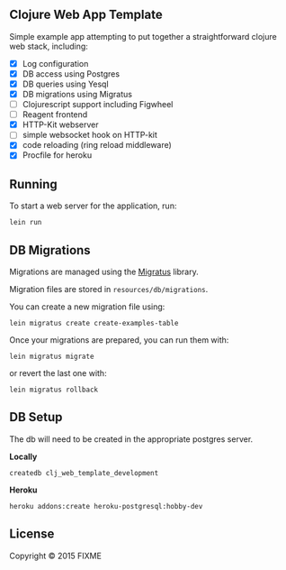 ## Clojure Web App Template

Simple example app attempting to put together a straightforward
clojure web stack, including:

* [X] Log configuration
* [X] DB access using Postgres
* [X] DB queries using Yesql
* [X] DB migrations using Migratus
* [ ] Clojurescript support including Figwheel
* [ ] Reagent frontend
* [X] HTTP-Kit webserver
* [ ] simple websocket hook on HTTP-kit
* [X] code reloading (ring reload middleware)
* [X] Procfile for heroku

## Running

To start a web server for the application, run:

    lein run

## DB Migrations

Migrations are managed using the [Migratus](https://github.com/yogthos/migratus)
library.

Migration files are stored in `resources/db/migrations`.

You can create a new migration file using:

```
lein migratus create create-examples-table
```

Once your migrations are prepared, you can run them with:

```
lein migratus migrate
```

or revert the last one with:

```
lein migratus rollback
```

## DB Setup

The db will need to be created in the appropriate postgres
server.

__Locally__

```
createdb clj_web_template_development
```

__Heroku__

```
heroku addons:create heroku-postgresql:hobby-dev
```

## License

Copyright © 2015 FIXME
